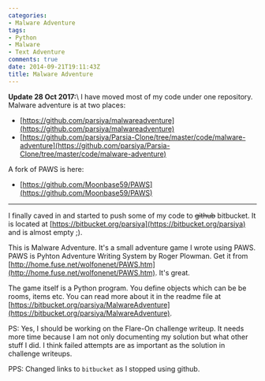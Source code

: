 ```yaml
---
categories:
- Malware Adventure
tags:
- Python
- Malware
- Text Adventure
comments: true
date: 2014-09-21T19:11:43Z
title: Malware Adventure
---
```


**Update 28 Oct 2017:**\\
I have moved most of my code under one repository. Malware adventure is at two places:

- [https://github.com/parsiya/malwareadventure](https://github.com/parsiya/malwareadventure)
- [https://github.com/parsiya/Parsia-Clone/tree/master/code/malware-adventure](https://github.com/parsiya/Parsia-Clone/tree/master/code/malware-adventure)

A fork of PAWS is here:

- [https://github.com/Moonbase59/PAWS](https://github.com/Moonbase59/PAWS)

-----

I finally caved in and started to push some of my code to <del>github</del> bitbucket. It is located at [https://bitbucket.org/parsiya](https://bitbucket.org/parsiya) and is almost empty ;).

This is Malware Adventure. It's a small adventure game I wrote using PAWS. PAWS is Pyhton Adventure Writing System by Roger Plowman. Get it from [http://home.fuse.net/wolfonenet/PAWS.htm](http://home.fuse.net/wolfonenet/PAWS.htm). It's great.

The game itself is a Python program. You define objects which can be be rooms, items etc. You can read more about it in the readme file at [https://bitbucket.org/parsiya/MalwareAdventure](https://bitbucket.org/parsiya/MalwareAdventure).

PS: Yes, I should be working on the Flare-On challenge writeup. It needs more time because I am not only documenting my solution but what other stuff I did. I think failed attempts are as important as the solution in challenge writeups.

PPS: Changed links to `bitbucket` as I stopped using github.
